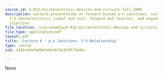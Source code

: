 ```yaml
---
course_id: 6-012-microelectronic-devices-and-circuits-fall-2009
description: Lecture presentation on forward biased p-n junctions, carrier injection,
  I-V characteristics (ideal and real; forward and reverse), and engineering carrier
  injection.
file_location: /coursemedia/6-012-microelectronic-devices-and-circuits-fall-2009/a342ce0afb84bfa8e5b7dc819ff3e9bc_MIT6_012F09_lec06.pdf
file_type: application/pdf
layout: pdf
title: 'Lecture 6 - p-n Junctions: I-V Relationship'
type: course
uid: a342ce0afb84bfa8e5b7dc819ff3e9bc

---
```

None